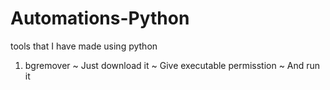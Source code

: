 # Automations-Python
tools that I have made using python

1) bgremover
~ Just download it
~ Give executable permisstion 
~ And run it
